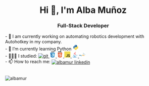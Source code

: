 <!--### Hola, mi nombre es Alba 👋-->

<h1 align="center">Hi 👋, I'm Alba Muñoz</h1>
<h3 align="center">Full-Stack Developer</h3>
- 🔭 I am currently working on automating robotics development with Autohotkey in my company. <br>
- 🌱 I’m currently learning Python 
<a href="https://devguide.python.org/" target="_blank" rel="noreferrer"> 
    <img src="https://github.com/devicons/devicon/blob/master/icons/python/python-original.svg" alt="python" width="20" height="20"/> 
  </a> 
<br>
- 👩🏼‍🎓 I studied: 
  <a href="https://git-scm.com/" target="_blank" rel="noreferrer"> 
    <img src="https://www.vectorlogo.zone/logos/git-scm/git-scm-icon.svg" alt="git" width="20" height="20"/> 
  </a> 
  <a href="https://www.w3schools.com/css/" target="_blank" rel="noreferrer"> 
    <img src="https://raw.githubusercontent.com/devicons/devicon/master/icons/css3/css3-original-wordmark.svg" alt="css3" width="20" height="20"/> 
  </a> 
  <a href="https://www.w3.org/html/" target="_blank" rel="noreferrer"> 
    <img src="https://raw.githubusercontent.com/devicons/devicon/master/icons/html5/html5-original-wordmark.svg" alt="html5" width="20" height="20"/> 
  </a> 
  <a href="https://developer.mozilla.org/es/docs/Web/JavaScript" target="_blank" rel="noreferrer"> 
     <img src="https://github.com/devicons/devicon/blob/master/icons/javascript/javascript-original.svg" alt="JavaScript" width="20" height="20"/> 
  </a> 
  <a href="https://dev.java/" target="_blank" rel="noreferrer"> 
    <img src="https://raw.githubusercontent.com/devicons/devicon/master/icons/java/java-original.svg" alt="java" width="20" height="20"/> 
  </a> 
  <a href="https://www.mysql.com/" target="_blank" rel="noreferrer"> 
    <img src="https://raw.githubusercontent.com/devicons/devicon/master/icons/mysql/mysql-original-wordmark.svg" alt="mysql" width="20" height="20"/> 
  </a> 
<br>
- 📫 How to reach me: <a href="https://www.linkedin.com/in/alba-mu%C3%B1oz-rodr%C3%ADguez/" target="blank"><img align="center" src="https://raw.githubusercontent.com/rahuldkjain/github-profile-readme-generator/master/src/images/icons/Social/linked-in-alt.svg" alt="albamur linkedin" height="30" width="14" /></a> <br>
<!--<img alighn="center" alt="Coding" width="600" src="https://media.giphy.com/media/ZVik7pBtu9dNS/giphy.gif">-->
<br>
<p align="left"> <img src="https://komarev.com/ghpvc/?username=albamur&label=Profile%20views&color=028f78&style=flat" alt="albamur" /> </p>

<!--
**albamur/albamur** is a ✨ _special_ ✨ repository because its `README.md` (this file) appears on your GitHub profile.

Here are some ideas to get you started:

- 🔭 I’m currently working on ...
- 🌱 I’m currently learning ...
- 👯 I’m looking to collaborate on ...
- 🤔 I’m looking for help with ...
- 💬 Ask me about ...
- 📫 How to reach me: ...
- 😄 Pronouns: ...
- ⚡ Fun fact: ...
-->

